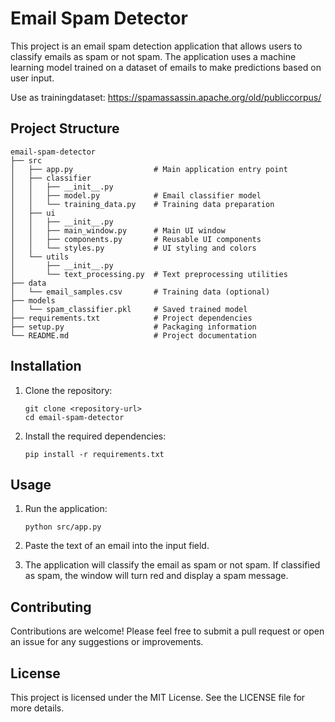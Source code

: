 # Email Spam Detector

This project is an email spam detection application that allows users to classify emails as spam or not spam. The application uses a machine learning model trained on a dataset of emails to make predictions based on user input.

Use as trainingdataset: https://spamassassin.apache.org/old/publiccorpus/


## Project Structure

```
email-spam-detector
├── src
│   ├── app.py                  # Main application entry point
│   ├── classifier
│   │   ├── __init__.py
│   │   ├── model.py            # Email classifier model
│   │   └── training_data.py    # Training data preparation
│   ├── ui
│   │   ├── __init__.py
│   │   ├── main_window.py      # Main UI window
│   │   ├── components.py       # Reusable UI components
│   │   └── styles.py           # UI styling and colors
│   └── utils
│       ├── __init__.py
│       └── text_processing.py  # Text preprocessing utilities
├── data
│   └── email_samples.csv       # Training data (optional)
├── models
│   └── spam_classifier.pkl     # Saved trained model
├── requirements.txt            # Project dependencies
├── setup.py                    # Packaging information
└── README.md                   # Project documentation
```

## Installation

1. Clone the repository:
   ```
   git clone <repository-url>
   cd email-spam-detector
   ```

2. Install the required dependencies:
   ```
   pip install -r requirements.txt
   ```

## Usage

1. Run the application:
   ```
   python src/app.py
   ```

2. Paste the text of an email into the input field.

3. The application will classify the email as spam or not spam. If classified as spam, the window will turn red and display a spam message.

## Contributing

Contributions are welcome! Please feel free to submit a pull request or open an issue for any suggestions or improvements.

## License

This project is licensed under the MIT License. See the LICENSE file for more details.